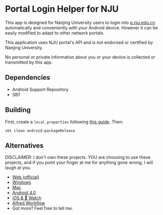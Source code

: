 # Portal Login Helper for NJU
This app is designed for Nanjing University users to login into [p.nju.edu.cn](http://p.nju.edu.cn) automatically and
conveniently with your Android device. However it can be easily modified to adapt to other network portals.

This application uses NJU portal's API and is not endorsed or certified by Nanjing University.

No personal or private information about you or your device is collected or transmitted by this app.

## Dependencies
* Android Support Repository
* SBT

## Building
First, create a `local.properties` following [this guide](https://github.com/pfn/android-sdk-plugin#usage). Then:

    sbt clean android:packageRelease

## Alternatives
DISCLAIMER: I don't own these projects. YOU are choosing to use these projects, and if you point your finger at me for
anything gone wrong, I will laugh at you.

* [Web (official)](http://p.nju.edu.cn)
* [Windows](https://github.com/miaoxw/Auto-p.nju)
* [Mac](https://github.com/Cee/PNJU-TodayWidget)
* [Android 4.0](https://github.com/padeoe/AutoConnect)
* [iOS &  Watch](https://github.com/Cee/PNJU-Watch)
* [Alfred Workflow](https://github.com/Cee/PNJU-Workflow)
* Got more? Feel free to tell me.
